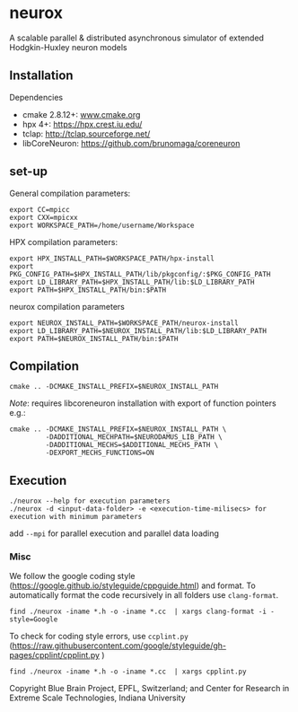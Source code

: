 # neurox

A scalable parallel & distributed asynchronous simulator of extended Hodgkin-Huxley neuron models

## Installation

Dependencies
- cmake 2.8.12+: www.cmake.org
- hpx 4+: https://hpx.crest.iu.edu/
- tclap: http://tclap.sourceforge.net/
- libCoreNeuron: https://github.com/brunomaga/coreneuron

## set-up

General compilation parameters:
```
export CC=mpicc
export CXX=mpicxx
export WORKSPACE_PATH=/home/username/Workspace
```

HPX compilation parameters:
```
export HPX_INSTALL_PATH=$WORKSPACE_PATH/hpx-install
export PKG_CONFIG_PATH=$HPX_INSTALL_PATH/lib/pkgconfig/:$PKG_CONFIG_PATH
export LD_LIBRARY_PATH=$HPX_INSTALL_PATH/lib:$LD_LIBRARY_PATH
export PATH=$HPX_INSTALL_PATH/bin:$PATH
```

neurox compilation parameters
```
export NEUROX_INSTALL_PATH=$WORKSPACE_PATH/neurox-install
export LD_LIBRARY_PATH=$NEUROX_INSTALL_PATH/lib:$LD_LIBRARY_PATH
export PATH=$NEUROX_INSTALL_PATH/bin:$PATH
```

## Compilation
```
cmake .. -DCMAKE_INSTALL_PREFIX=$NEUROX_INSTALL_PATH
```
*Note*: requires libcoreneuron installation with export of function pointers e.g.:

```
cmake .. -DCMAKE_INSTALL_PREFIX=$NEUROX_INSTALL_PATH \
         -DADDITIONAL_MECHPATH=$NEURODAMUS_LIB_PATH \
         -DADDITIONAL_MECHS=$ADDITIONAL_MECHS_PATH \
         -DEXPORT_MECHS_FUNCTIONS=ON
```

## Execution
```
./neurox --help for execution parameters
./neurox -d <input-data-folder> -e <execution-time-milisecs> for execution with minimum parameters
```
add `--mpi` for parallel execution and parallel data loading

### Misc

We follow the google coding style (https://google.github.io/styleguide/cppguide.html) and format.
To automatically format the code recursively in all folders use `clang-format`.
```
find ./neurox -iname *.h -o -iname *.cc  | xargs clang-format -i -style=Google
```

To check for coding style errors, use `ccplint.py` (https://raw.githubusercontent.com/google/styleguide/gh-pages/cpplint/cpplint.py )
```
find ./neurox -iname *.h -o -iname *.cc  | xargs cpplint.py
```

Copyright Blue Brain Project, EPFL, Switzerland; and Center for Research in Extreme Scale Technologies, Indiana University
